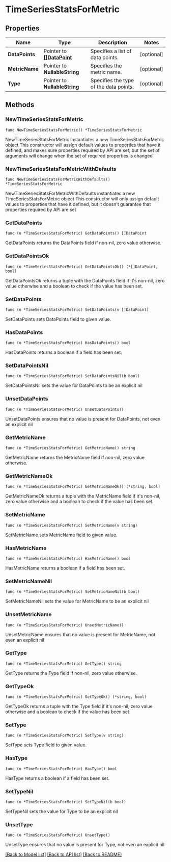 # TimeSeriesStatsForMetric

## Properties

Name | Type | Description | Notes
------------ | ------------- | ------------- | -------------
**DataPoints** | Pointer to [**[]DataPoint**](DataPoint.md) | Specifies a list of data points. | [optional] 
**MetricName** | Pointer to **NullableString** | Specifies the metric name. | [optional] 
**Type** | Pointer to **NullableString** | Specifies the type of the data points. | [optional] 

## Methods

### NewTimeSeriesStatsForMetric

`func NewTimeSeriesStatsForMetric() *TimeSeriesStatsForMetric`

NewTimeSeriesStatsForMetric instantiates a new TimeSeriesStatsForMetric object
This constructor will assign default values to properties that have it defined,
and makes sure properties required by API are set, but the set of arguments
will change when the set of required properties is changed

### NewTimeSeriesStatsForMetricWithDefaults

`func NewTimeSeriesStatsForMetricWithDefaults() *TimeSeriesStatsForMetric`

NewTimeSeriesStatsForMetricWithDefaults instantiates a new TimeSeriesStatsForMetric object
This constructor will only assign default values to properties that have it defined,
but it doesn't guarantee that properties required by API are set

### GetDataPoints

`func (o *TimeSeriesStatsForMetric) GetDataPoints() []DataPoint`

GetDataPoints returns the DataPoints field if non-nil, zero value otherwise.

### GetDataPointsOk

`func (o *TimeSeriesStatsForMetric) GetDataPointsOk() (*[]DataPoint, bool)`

GetDataPointsOk returns a tuple with the DataPoints field if it's non-nil, zero value otherwise
and a boolean to check if the value has been set.

### SetDataPoints

`func (o *TimeSeriesStatsForMetric) SetDataPoints(v []DataPoint)`

SetDataPoints sets DataPoints field to given value.

### HasDataPoints

`func (o *TimeSeriesStatsForMetric) HasDataPoints() bool`

HasDataPoints returns a boolean if a field has been set.

### SetDataPointsNil

`func (o *TimeSeriesStatsForMetric) SetDataPointsNil(b bool)`

 SetDataPointsNil sets the value for DataPoints to be an explicit nil

### UnsetDataPoints
`func (o *TimeSeriesStatsForMetric) UnsetDataPoints()`

UnsetDataPoints ensures that no value is present for DataPoints, not even an explicit nil
### GetMetricName

`func (o *TimeSeriesStatsForMetric) GetMetricName() string`

GetMetricName returns the MetricName field if non-nil, zero value otherwise.

### GetMetricNameOk

`func (o *TimeSeriesStatsForMetric) GetMetricNameOk() (*string, bool)`

GetMetricNameOk returns a tuple with the MetricName field if it's non-nil, zero value otherwise
and a boolean to check if the value has been set.

### SetMetricName

`func (o *TimeSeriesStatsForMetric) SetMetricName(v string)`

SetMetricName sets MetricName field to given value.

### HasMetricName

`func (o *TimeSeriesStatsForMetric) HasMetricName() bool`

HasMetricName returns a boolean if a field has been set.

### SetMetricNameNil

`func (o *TimeSeriesStatsForMetric) SetMetricNameNil(b bool)`

 SetMetricNameNil sets the value for MetricName to be an explicit nil

### UnsetMetricName
`func (o *TimeSeriesStatsForMetric) UnsetMetricName()`

UnsetMetricName ensures that no value is present for MetricName, not even an explicit nil
### GetType

`func (o *TimeSeriesStatsForMetric) GetType() string`

GetType returns the Type field if non-nil, zero value otherwise.

### GetTypeOk

`func (o *TimeSeriesStatsForMetric) GetTypeOk() (*string, bool)`

GetTypeOk returns a tuple with the Type field if it's non-nil, zero value otherwise
and a boolean to check if the value has been set.

### SetType

`func (o *TimeSeriesStatsForMetric) SetType(v string)`

SetType sets Type field to given value.

### HasType

`func (o *TimeSeriesStatsForMetric) HasType() bool`

HasType returns a boolean if a field has been set.

### SetTypeNil

`func (o *TimeSeriesStatsForMetric) SetTypeNil(b bool)`

 SetTypeNil sets the value for Type to be an explicit nil

### UnsetType
`func (o *TimeSeriesStatsForMetric) UnsetType()`

UnsetType ensures that no value is present for Type, not even an explicit nil

[[Back to Model list]](../README.md#documentation-for-models) [[Back to API list]](../README.md#documentation-for-api-endpoints) [[Back to README]](../README.md)


